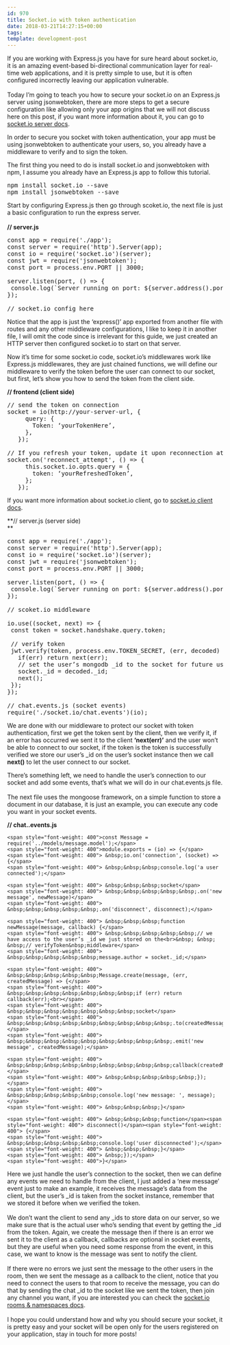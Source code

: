 ```yaml
---
id: 970
title: Socket.io with token authentication
date: 2018-03-21T14:27:15+00:00
tags:
template: development-post
---
```

<span style="font-weight: 400">If you are working with Express.js you have for sure heard about socket.io, it is an amazing </span><span style="font-weight: 400">event-based bi-directional communication layer for real-time web applications, and it is pretty simple to use, but it is often configured incorrectly leaving our application vulnerable.</span><span style="font-weight: 400"><br /> </span><span style="font-weight: 400"><br /> </span><span style="font-weight: 400">Today I’m going to teach you how to secure your socket.io on an Express.js server using jsonwebtoken, there are more steps to get a secure configuration like allowing only your app origins that we will not discuss here on this post, if you want more information about it, you can go to </span>[<span style="font-weight: 400">socket.io server docs</span>](https://socket.io/docs/server-api/)<span style="font-weight: 400">.</span>

<span style="font-weight: 400">In order to secure you socket with token authentication, your app must be using jsonwebtoken to authenticate your users, so, you already have a middleware to verify and to sign the token.</span></p> 

<span style="font-weight: 400">The first thing you need to do is install socket.io and jsonwebtoken with npm, I assume you already have an Express.js app to follow this tutorial.</span><span style="font-weight: 400"><br /> </span>

<pre class="prettyprint">npm install socket.io --save
npm install jsonwebtoken --save</pre>

<span style="font-weight: 400">Start by configuring Express.js then go through scoket.io, the next file is just a basic configuration to run the express server.</span><span style="font-weight: 400"><br /> </span><span style="font-weight: 400"><br /> </span>**// server.js**

<pre class="prettyprint">const app = require('./app');
const server = require('http').Server(app);
const io = require('socket.io')(server);
const jwt = require('jsonwebtoken');
const port = process.env.PORT || 3000;

server.listen(port, () =&gt; {
&nbsp;console.log(`Server running on port: ${server.address().port}`);
});

// socket.io config here</pre>

<span style="font-weight: 400">Notice that the app is just the ‘express()’ app exported from another file with routes and any other middleware configurations, I like to keep it in another file, I will omit the code since is irrelevant for this guide, we just created an HTTP server then configured socket.io to start on that server. </span>

<span style="font-weight: 400">Now it’s time for some socket.io code, socket.io’s middlewares work like Express.js middlewares, they are just chained functions, we will define our middleware to verify the token before the user can connect to our socket, but first, let’s show&nbsp;you how to send the token from the client side.</span><span style="font-weight: 400"><br /> </span>

**// frontend (client side)**

<pre class="prettyprint">// send the token on connection
socket = io(http://your-server-url, {
&nbsp;&nbsp;&nbsp;&nbsp;&nbsp;query: {
&nbsp;&nbsp;&nbsp;&nbsp;&nbsp;&nbsp;&nbsp;Token: ‘yourTokenHere’,
&nbsp;&nbsp;&nbsp;&nbsp;&nbsp;},
&nbsp;&nbsp;&nbsp;});

// If you refresh your token, update it upon reconnection attempt
socket.on('reconnect_attempt', () =&gt; {
&nbsp;&nbsp;&nbsp;&nbsp;&nbsp;this.socket.io.opts.query = {
&nbsp;&nbsp;&nbsp;&nbsp;&nbsp;&nbsp;&nbsp;token: ‘yourRefreshedToken’,
&nbsp;&nbsp;&nbsp;&nbsp;&nbsp;};
&nbsp;&nbsp;&nbsp;});</pre>

<span style="font-weight: 400">If you want more information about socket.io client,&nbsp;go to </span>[<span style="font-weight: 400">socket.io client docs</span>](https://socket.io/docs/client-api/)<span style="font-weight: 400">.</span>

**// server.js (server side)   
** 

<pre class="prettyprint">const app = require('./app');
const server = require('http').Server(app);
const io = require('socket.io')(server);
const jwt = require('jsonwebtoken');
const port = process.env.PORT || 3000;

server.listen(port, () =&gt; {
&nbsp;console.log(`Server running on port: ${server.address().port}`);
});

// scoket.io middleware

io.use((socket, next) =&gt; {
&nbsp;const token = socket.handshake.query.token;

&nbsp;// verify token
&nbsp;jwt.verify(token, process.env.TOKEN_SECRET, (err, decoded) =&gt; {
&nbsp;&nbsp;&nbsp;if(err) return next(err);
&nbsp;&nbsp;&nbsp;// set the user’s mongodb _id to the socket for future use
&nbsp;&nbsp;&nbsp;socket._id = decoded._id;
&nbsp;&nbsp;&nbsp;next();
&nbsp;});
});

// chat.events.js (socket events)
require('./socket.io/chat.events')(io);</pre>

<span style="font-weight: 400">We are done with our middleware to protect our socket with token authentication, first we get the token sent by the client, then we verify it, if an error has occurred we sent it to the client </span>**‘next(err)’** <span style="font-weight: 400">and the user won’t be able to connect to our socket, if the token is the token is successfully verified we store our user’s _id on the user’s socket instance then we call </span>**next()** <span style="font-weight: 400">to let the user connect to our socket.</span>

<span style="font-weight: 400">There’s something left, we need to handle the user’s connection to our socket and add some events, that’s what we will do in our chat.events.js file.</span><span style="font-weight: 400"><br /> </span><span style="font-weight: 400"><br /> </span><span style="font-weight: 400">The next file uses the mongoose framework, on a simple function to store a document in our database, it is just an example, you can execute any code you want in your socket events.</span>

**// chat..events.js**

    <span style="font-weight: 400">const Message = require('../models/message.model');</span>  
    <span style="font-weight: 400">module.exports = (io) => {</span>  
    <span style="font-weight: 400"> &nbsp;io.on('connection', (socket) => {</span>  
    <span style="font-weight: 400"> &nbsp;&nbsp;&nbsp;console.log('a user connected');</span>  
      
    <span style="font-weight: 400"> &nbsp;&nbsp;&nbsp;socket</span>  
    <span style="font-weight: 400"> &nbsp;&nbsp;&nbsp;&nbsp;&nbsp;.on('new message', newMessage)</span>  
    <span style="font-weight: 400"> &nbsp;&nbsp;&nbsp;&nbsp;&nbsp;.on('disconnect', disconnect);</span>  
      
    <span style="font-weight: 400"> &nbsp;&nbsp;&nbsp;function newMessage(message, callback) {</span>  
    <span style="font-weight: 400"> &nbsp;&nbsp;&nbsp;&nbsp;&nbsp;// we have access to the user’s _id we just stored on the<br>&nbsp; &nbsp; &nbsp;// verifyToken&nbsp;middleware</span>  
    <span style="font-weight: 400"> &nbsp;&nbsp;&nbsp;&nbsp;&nbsp;message.author = socket._id;</span>  
      
    <span style="font-weight: 400"> &nbsp;&nbsp;&nbsp;&nbsp;&nbsp;Message.create(message, (err, createdMessage) => {</span>  
    <span style="font-weight: 400"> &nbsp;&nbsp;&nbsp;&nbsp;&nbsp;&nbsp;&nbsp;if (err) return callback(err);<br></span>  
    <span style="font-weight: 400"> &nbsp;&nbsp;&nbsp;&nbsp;&nbsp;&nbsp;&nbsp;socket</span>  
    <span style="font-weight: 400"> &nbsp;&nbsp;&nbsp;&nbsp;&nbsp;&nbsp;&nbsp;&nbsp;&nbsp;.to(createdMessage.chat)</span>  
    <span style="font-weight: 400"> &nbsp;&nbsp;&nbsp;&nbsp;&nbsp;&nbsp;&nbsp;&nbsp;&nbsp;.emit('new message', createdMessage);</span>  
      
    <span style="font-weight: 400"> &nbsp;&nbsp;&nbsp;&nbsp;&nbsp;&nbsp;&nbsp;&nbsp;&nbsp;callback(createdMessage);</span>  
    <span style="font-weight: 400"> &nbsp;&nbsp;&nbsp;&nbsp;&nbsp;});</span>  
    <span style="font-weight: 400"> &nbsp;&nbsp;&nbsp;&nbsp;&nbsp;console.log('new message: ', message);</span>  
    <span style="font-weight: 400"> &nbsp;&nbsp;&nbsp;}</span>  
      
    <span style="font-weight: 400"> &nbsp;&nbsp;&nbsp;function</span><span style="font-weight: 400"> disconnect()</span><span style="font-weight: 400"> {</span>  
    <span style="font-weight: 400"> &nbsp;&nbsp;&nbsp;&nbsp;&nbsp;console.log('user disconnected');</span>  
    <span style="font-weight: 400"> &nbsp;&nbsp;&nbsp;}</span>  
    <span style="font-weight: 400"> &nbsp;});</span>  
    <span style="font-weight: 400">}</span>

<span style="font-weight: 400">Here we just handle the user’s connection to the socket, then we can define any events we need to handle from the client, I just added a ‘new message’ event just to make an example, it receives the message’s data from the client, but the user’s _id is taken from the socket instance, remember that we stored it before when we verified the token.</span><span style="font-weight: 400"><br /> </span><span style="font-weight: 400"><br /> </span><span style="font-weight: 400">We don’t want the client to send any _ids to store data on our server, so we make sure that is the actual user who’s sending that event by getting the _id from the token. Again, we create the message then if there is an error we sent it to the client as a callback, callbacks are optional in socket events, but they are useful when you need some response from the event, in this case, we want to know is the message was sent to notify the client.</span><span style="font-weight: 400"><br /> </span><span style="font-weight: 400"><br /> </span><span style="font-weight: 400">If there were no errors we just sent the message to the other users in the room, then we sent the message as a callback to the client, notice that you need to connect the users to that room to receive the message, you can do that by sending the chat _id to the socket like we sent the token, then join any channel you want, if you are interested you can check the </span>[<span style="font-weight: 400">socket.io rooms & namespaces docs</span>](https://socket.io/docs/rooms-and-namespaces/)<span style="font-weight: 400">.</span><span style="font-weight: 400"><br /> </span><span style="font-weight: 400"><br /> </span><span style="font-weight: 400">I hope you could understand how and why you should secure your socket, it is pretty easy and your socket will be open only for the users registered on your application, stay in touch for more posts! </span>